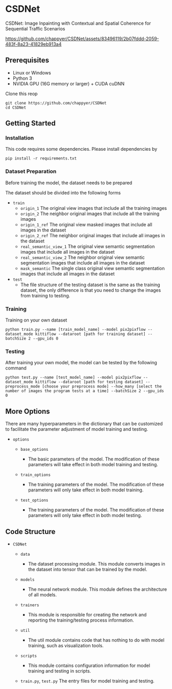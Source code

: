 # CSDNet

CSDNet: Image Inpainting with Contextual and Spatial Coherence for Sequential Traffic Scenarios

https://github.com/chappyer/CSDNet/assets/83496119/2b07fddd-2059-483f-8a23-41829eb913a4

## Prerequisites

- Linux or Windows
- Python 3
- NVIDIA GPU (16G memory or larger) + CUDA cuDNN

Clone this reop

```
git clone https://github.com/chappyer/CSDNet
cd CSDNet
```

## Getting Started

### Installation

This code requires some dependencies. Please install dependencies by

`pip install -r requirements.txt`

### Dataset Preparation 

Before training the model, the dataset needs to be prepared

The dataset should be divided into the following forms

- `train`
  - `origin_1` The original view images that include all the training images
  - `origin_2` The neighbor original images that include all the training images
  - `origin_1_ref` The original view masked images that include all images in the dataset
  - `origin_2_ref` The neighbor original images that include all images in the dataset
  - `real_semantic_view_1` The original view semantic segmentation images that include all images in the dataset
  - `real_semantic_view_2` The neighbor original view semantic segmentation images that include all images in the dataset
  - `mask_semantic` The single class original view semantic segmentation images that include all images in the dataset
- `test`
  - The file structure of the testing dataset is the same as the training dataset, the only difference is that you need to change the images from training to testing.


### Training
Training on your own dataset

```
python train.py --name [train_model_name] --model pix2pixflow --dataset_mode kittiflow --dataroot [path for training dataset] --batchSize 2 --gpu_ids 0
```

### Testing

After training your own model, the model can be tested by the following command

```
python test.py --name [test_model_name] --model pix2pixflow --dataset_mode kittiflow --dataroot [path for testing dataset] --preprocess_mode [choose your preprocess mode] --how_many [select the number of images the program tests at a time] --batchSize 2 --gpu_ids 0
```

## More Options

There are many hyperparameters in the dictionary that can be customized to facilitate the parameter adjustment of model training and testing.

- `options`
  - `base_options` 
    - The basic parameters of the model. The modification of these parameters will take effect in both model training and testing.
  
  - `train_options` 
    - The training parameters of the model. The modification of these parameters will only take effect in both model training.
  
  - `test_options` 
    - The training parameters of the model. The modification of these parameters will only take effect in both model testing.
  


## Code Structure

- `CSDNet`
    - `data`
        - The dataset processing module. This module converts images in the dataset into tensor that can be trained by the model.

    - `models`
        - The neural network module. This module defines the architecture of all models. 

    - `trainers`
        - This module is responsible for creating the network and reporting the training/testing process information.

    - `util`
        - The util module contains code that has nothing to do with model training, such as visualization tools.

    - `scripts`
        - This module contains configuration information for model training and testing in scripts.

    - `train.py`, `test.py` The entry files for model training and testing.











